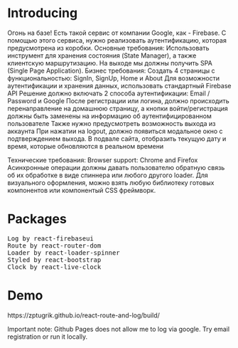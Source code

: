<h1>Introducing</h1>
Огонь на базе!
Есть такой сервис от компании Google, как - Firebase. С помощью этого сервиса, нужно реализовать аутентификацию, которая предусмотрена из коробки.
Основные требования: Использовать инструмент для хранения состояния (State Manager), а также клиентскую маршрутизацию. На выходе мы должны получить SPA (Single Page Application).
Бизнес требования:
Создать 4 страницы с функциональностью: SignIn, SignUp, Home и About
Для возможности аутентификации и хранения данных, использовать стандартный Firebase API
Решение должно включать 2 способа аутентификации: Email / Password и Google
После регистрации или логина, должно происходить перенаправление на домашнюю страницу, а кнопки войти/регистрация должны быть заменены на информацию об аутентифицированном пользователе
Также нужно предусмотреть возможность выхода из аккаунта
При нажатии на logout, должно появиться модальное окно с подтверждением выхода.
В подвале сайта, отобразить текущую дату и время, которые обновляются в реальном времени
 
Технические требования: 
Browser support: Chrome and Firefox
Асинхронные операции должны давать пользователю обратную связь об их обработке в виде спиннера или любого другого loader.
Для визуального оформления, можно взять любую библиотеку готовых компонентов или компонентый CSS фреймворк.
 
<h1>Packages</h1>
<pre>
Log by react-firebaseui
Route by react-router-dom
Loader by react-loader-spinner
Styled by react-bootstrap
Clock by react-live-clock
</pre>
<h1>Demo</h1>
https://zptugrik.github.io/react-route-and-log/build/

Important note: Github Pages does not allow me to log via google. Try email registration or run it locally.